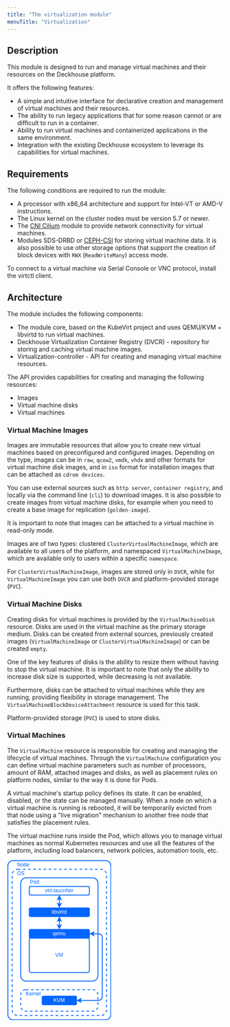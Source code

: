 ```yaml
---
title: "The virtualization module"
menuTitle: "Virtualization"
---
```


## Description

This module is designed to run and manage virtual machines and their resources on the Deckhouse platform.

It offers the following features:

- A simple and intuitive interface for declarative creation and management of virtual machines and their resources.
- The ability to run legacy applications that for some reason cannot or are difficult to run in a container.
- Ability to run virtual machines and containerized applications in the same environment.
- Integration with the existing Deckhouse ecosystem to leverage its capabilities for virtual machines.

## Requirements

The following conditions are required to run the module:

- A processor with x86_64 architecture and support for Intel-VT or AMD-V instructions.
- The Linux kernel on the cluster nodes must be version 5.7 or newer.
- The [CNI Cilium](/documentation/v1/modules/021-cni-cilium/) module to provide network connectivity for virtual machines.
- Modules SDS-DRBD or [CEPH-CSI](/documentation/v1/modules/031-ceph-csi/) for storing virtual machine data. It is also possible to use other storage options that support the creation of block devices with `RWX` (`ReadWriteMany`) access mode.

To connect to a virtual machine via Serial Console or VNC protocol, install the virtctl client.

## Architecture

The module includes the following components:

- The module core, based on the KubeVirt project and uses QEMU/KVM + libvirtd to run virtual machines.
- Deckhouse Virtualization Container Registry (DVCR) - repository for storing and caching virtual machine images.
- Virtualization-controller - API for creating and managing virtual machine resources.

The API provides capabilities for creating and managing the following resources:

- Images
- Virtual machine disks
- Virtual machines

### Virtual Machine Images

Images are immutable resources that allow you to create new virtual machines based on preconfigured and configured images. Depending on the type, images can be in `raw`, `qcow2`, `vmdk`, `vhdx` and other formats for virtual machine disk images, and in `iso` format for installation images that can be attached as `cdrom devices`.

You can use external sources such as `http server`, `container registry`, and locally via the command line (`cli`) to download images. It is also possible to create images from virtual machine disks, for example when you need to create a base image for replication (`golden-image`).

It is important to note that images can be attached to a virtual machine in read-only mode.

Images are of two types: clustered `ClusterVirtualMachineImage`, which are available to all users of the platform, and namespaced `VirtualMachineImage`, which are available only to users within a specific `namespace`.

For `ClusterVirtualMachineImage`, images are stored only in `DVCR`, while for `VirtualMachineImage` you can use both `DVCR` and platform-provided storage (`PVC`).

### Virtual Machine Disks

Creating disks for virtual machines is provided by the `VirtualMachineDisk` resource. Disks are used in the virtual machine as the primary storage medium. Disks can be created from external sources, previously created images (`VirtualMachineImage` or `ClusterVirtualMachineImage`) or can be created `empty`.

One of the key features of disks is the ability to resize them without having to stop the virtual machine. It is important to note that only the ability to increase disk size is supported, while decreasing is not available.

Furthermore, disks can be attached to virtual machines while they are running, providing flexibility in storage management. The `VirtualMachineBlockDeviceAttachment` resource is used for this task.

Platform-provided storage (`PVC`) is used to store disks.

### Virtual Machines

The `VirtualMachine` resource is responsible for creating and managing the lifecycle of virtual machines. Through the `VirtualMachine` configuration you can define virtual machine parameters such as number of processors, amount of RAM, attached images and disks, as well as placement rules on platform nodes, similar to the way it is done for Pods.

A virtual machine's startup policy defines its state. It can be enabled, disabled, or the state can be managed manually. When a node on which a virtual machine is running is rebooted, it will be temporarily evicted from that node using a "live migration" mechanism to another free node that satisfies the placement rules.

The virtual machine runs inside the Pod, which allows you to manage virtual machines as normal Kubernetes resources and use all the features of the platform, including load balancers, network policies, automation tools, etc.

![](images/vm.png)
